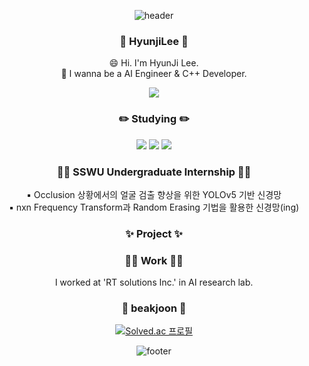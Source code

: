<div align="center">

![header](https://capsule-render.vercel.app/api?type=waving&color=7F7FD5&text=%20Hyunji%20%20&height=200&fontSize=90&fontColor=ffffff)

### 👋 HyunjiLee 👋

😄 Hi. I'm HyunJi Lee.<br/>
🌱 I wanna be a AI Engineer & C++ Developer.

<a href="https://blog.naver.com/bm4bw00"><img src="https://img.shields.io/badge/Blog-2DB400?style=for-the-badge&logo=Blog&logoColor=white"/></a>


### ✏️ Studying ✏️
<img src="https://img.shields.io/badge/python-3776AB?style=for-the-badge&logo=python&logoColor=ffffff"/> <img src="https://img.shields.io/badge/C++-00599C?style=for-the-badge&logo=C++&logoColor=ffffff"/> <img src="https://img.shields.io/badge/Kotlin-7F52FF?style=for-the-badge&logo=Kotlin&logoColor=ffffff"/>

### 🧑‍🎓 SSWU Undergraduate Internship 🧑‍🎓
▪️ Occlusion 상황에서의 얼굴 검출 향상을 위한 YOLOv5 기반 신경망<br/>
▪️ nxn Frequency Transform과 Random Erasing 기법을 활용한 신경망(ing)

### ✨ Project ✨


### 👩‍💻 Work 👩‍💻
I worked at 'RT solutions Inc.' in AI research lab.

### 📘 beakjoon 📘
[![Solved.ac
프로필](http://mazassumnida.wtf/api/mini/generate_badge?boj=bm4bw00)](https://solved.ac/bm4bw00)

![footer](https://capsule-render.vercel.app/api?section=footer&type=waving&color=7F7FD5)


<!--
**hyunjiLee123/hyunjiLee123** is a ✨ _special_ ✨ repository because its `README.md` (this file) appears on your GitHub profile.

Here are some ideas to get you started:

- 🔭 I’m currently working on ...
- 🌱 I’m currently learning ...
- 👯 I’m looking to collaborate on ...
- 🤔 I’m looking for help with ...
- 💬 Ask me about ...
- 📫 How to reach me: ...
- 😄 Pronouns: ...
- ⚡ Fun fact: ...
-->
